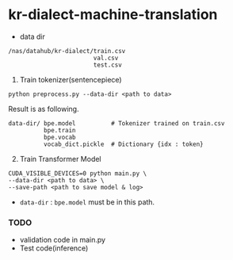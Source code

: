 # kr-dialect-machine-translation

- data dir
```
/nas/datahub/kr-dialect/train.csv
                        val.csv
                        test.csv
```

1. Train tokenizer(sentencepiece)

```
python preprocess.py --data-dir <path to data>
```
Result is as following.
```
data-dir/ bpe.model          # Tokenizer trained on train.csv
          bpe.train          
          bpe.vocab           
          vocab_dict.pickle  # Dictionary {idx : token}
```

2. Train Transformer Model
```
CUDA_VISIBLE_DEVICES=0 python main.py \
--data-dir <path to data> \
--save-path <path to save model & log>
```
- `data-dir` : `bpe.model` must be in this path.

### TODO
- validation code in main.py
- Test code(inference)

